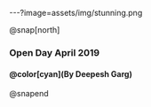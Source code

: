 ---?image=assets/img/stunning.png

@snap[north]
### Open Day April 2019
#### @color[cyan](**By Deepesh Garg**)
@snapend